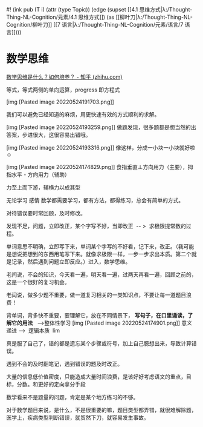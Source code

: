 #! (ink pub (T i) (attr (type Topic)) (edge (supset [[4.1 思维方式|λ:/Thought-Thing-NL-Cognition/元素/4.1 思维方式]]) (as [[柳叶刀|λ:/Thought-Thing-NL-Cognition/柳叶刀]] [[7 语言|λ:/Thought-Thing-NL-Cognition/元素/语言/7 语言]])))

# 数学思维


[数学思维是什么？如何培养？ - 知乎 (zhihu.com)](https://www.zhihu.com/question/25709807?sort=created)


等式，等式两侧的单向运算，progress 即方程式

[img [Pasted image 20220524191703.png]]

我们可以避免已经知道的麻烦，用更快速有效的方式顺利的求解。



[img [Pasted image 20220524193259.png]]
做题发现，很多题都是想当然的出答案，步进很大，这很容易出错哦。

[img [Pasted image 20220524193316.png]]
像这样，分成一小块一小块就好啦☺️





[img [Pasted image 20220524174829.png]]
食指垂直⊥方向用力（主要），拇指水平 - 方向用力（辅助）

力至上而下游，辅横力以成其型

无论学习 感情 数学都需要学习，都有方法，都得练习，总会有简单的方式。

对待错误要时常回顾，及时修改。

发现不足，问题，立即改正，某个字写不好，当即改正  -- >  求极限提常数的过程。

单词意思不明确，立即写下来，单词某个字写的不好看，记下来，改正。（我可能是想说把想到的东西用笔写下来。就像求极限一样，一步一步求出本质。第二个就是记录，然后遇到问题立即反应。）进入，数学思维。

老闫说，不会的知识，今天看一遍，明天看一遍，过两天再看一遍，回顾之前的，这是一个很好的复习机会。

老闫说，做多少题不重要，做一道复习相关的一类知识点，不要让每一道题目浪费！

背单词，背多快不重要，要理解它，放在不同情景下， **写句子，在口里诵读，了解它的用法**   ——>整体性学习
[img [Pasted image 20220524174901.png]]
意义递进 -->  逻辑本质  lim



真是服了自己了，错的都是遗忘某个步骤或符号，加上自己臆想出来，导致计算错误。

遇到不会的及时翻笔记，遇到错误的题及时改正。



大量的信息低价值密度，只能造成大量时间浪费，是该好好考虑语文的重点，目标，分数。和更好的定向拿分手段


数学看来不是题量的问题，肯定是某个地方练习的不够。



  

对于数学题目来说，是什么，不是很重要的嘛，题目类型都弄错，就很难解除题，医学上，疾病类型判断错误，就贸然下刀，就容易发生事故。